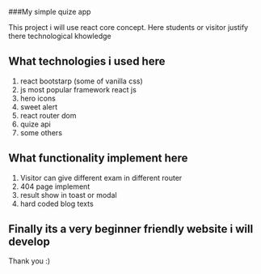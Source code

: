 ###My simple quize app

This project i will use react core concept. Here students or visitor justify there technological khowledge 
## What technologies i used here
1. react bootstarp (some of vanilla css)
2. js most popular framework react js
3. hero icons
4. sweet alert
5. react router dom
6. quize api
7. some others

## What functionality implement here
1. Visitor can give different exam in different router
2. 404 page implement
3. result show in toast or modal
4. hard coded blog texts

## Finally its a very beginner friendly website i will develop
Thank you :)
